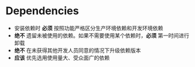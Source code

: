 # Dependencies

- 安装依赖时 **必须** 按照功能严格区分生产环境依赖和开发环境依赖
- **绝不** 遗留未被使用的依赖。如果不需要使用某个依赖时，**必须** 第一时间进行卸载
- **绝不** 在未获得其他开发人员同意的情况下升级依赖版本
- **应该** 优先选用使用量大、受众面广的依赖
